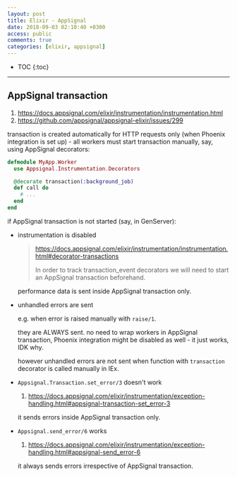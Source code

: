 ```yaml
---
layout: post
title: Elixir - AppSignal
date: 2018-09-03 02:10:40 +0300
access: public
comments: true
categories: [elixir, appsignal]
---
```


<!-- more -->

* TOC
{:toc}
<hr>

AppSignal transaction
---------------------

1. <https://docs.appsignal.com/elixir/instrumentation/instrumentation.html>
2. <https://github.com/appsignal/appsignal-elixir/issues/299>

transaction is created automatically for HTTP requests only (when Phoenix
integration is set up) - all workers must start transaction manually, say,
using AppSignal decorators:

```elixir
defmodule MyApp.Worker
  use Appsignal.Instrumentation.Decorators

  @decorate transaction(:background_job)
  def call do
    # ...
  end
end
```

if AppSignal transaction is not started (say, in GenServer):

- instrumentation is disabled

  > <https://docs.appsignal.com/elixir/instrumentation/instrumentation.html#decorator-transactions>
  >
  > In order to track transaction_event decorators we will need to start
  > an AppSignal transaction beforehand.

  performance data is sent inside AppSignal transaction only.

- unhandled errors are sent

  e.g. when error is raised manually with `raise/1`.

  they are ALWAYS sent. no need to wrap workers in AppSignal transaction,
  Phoenix integration might be disabled as well - it just works, IDK why.

  however unhandled errors are not sent when function with `transaction`
  decorator is called manually in IEx.

- `Appsignal.Transaction.set_error/3` doesn't work

  1. <https://docs.appsignal.com/elixir/instrumentation/exception-handling.html#appsignal-transaction-set_error-3>

  it sends errors inside AppSignal transaction only.

- `Appsignal.send_error/6` works

  1. <https://docs.appsignal.com/elixir/instrumentation/exception-handling.html#appsignal-send_error-6>

  it always sends errors irrespective of AppSignal transaction.
